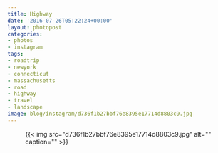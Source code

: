 ```yaml
---
title: Highway
date: '2016-07-26T05:22:24+00:00'
layout: photopost
categories:
- photos
- instagram
tags:
- roadtrip
- newyork
- connecticut
- massachusetts
- road
- highway
- travel
- landscape
image: blog/instagram/d736f1b27bbf76e8395e17714d8803c9.jpg
---
```


<figure class="photo photo--square">
  {{< img src="d736f1b27bbf76e8395e17714d8803c9.jpg" alt="" caption="" >}}

</figure>




